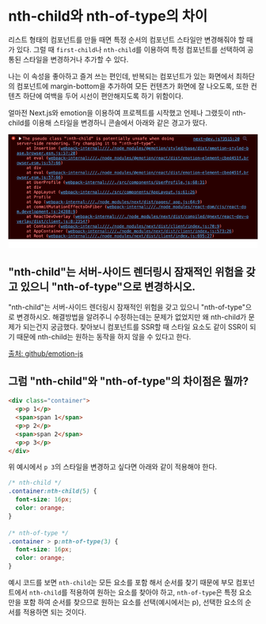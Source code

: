 # nth-child와 nth-of-type의 차이

리스트 형태의 컴포넌트를 만들 때면 특정 순서의 컴포넌트 스타일만 변경해줘야 할 때가 있다. 그럴 때 `first-child`나 `nth-child`를 이용하여 특정 컴포넌트를 선택하여 공통된 스타일을 변경하거나 추가할 수 있다.

나는 이 속성을 좋아하고 즐겨 쓰는 편인데, 반복되는 컴포넌트가 있는 화면에서 최하단의 컴포넌트에 margin-bottom을 추가하여 모든 컨텐츠가 화면에 잘 나오도록, 또한 컨텐츠 하단에 여백을 두어 시선이 편안해지도록 하기 위함이다.

얼마전 Next.js와 emotion을 이용하여 프로젝트를 시작했고 언제나 그랬듯이 nth-child를 이용해 스타일을 변경하니 콘솔에서 아래와 같은 경고가 떴다.

![error image](assets/images/nth-type-error.png)

## "nth-child"는 서버-사이드 렌더링시 잠재적인 위험을 갖고 있으니 "nth-of-type"으로 변경하시오.

"nth-child"는 서버-사이드 렌더링시 잠재적인 위험을 갖고 있으니 "nth-of-type"으로 변경하시오.
해결방법을 알려주니 수정하는데는 문제가 없었지만 왜 nth-child가 문제가 되는건지 궁금했다. 찾아보니 컴포넌트를 SSR할 때 스타일 요소도 같이 SSR이 되기 때문에 nth-child는 원하는 동작을 하지 않을 수 있다고 한다.

[출처: github/emotion-js](https://github.com/emotion-js/emotion/issues/1178)

## 그럼 "nth-child"와 "nth-of-type"의 차이점은 뭘까?

```html
<div class="container">
  <p>p 1</p>
  <span>span 1</span>
  <p>p 2</p>
  <span>span 2</span>
  <p>p 3</p>
</div>
```

위 예시에서 `p 3`의 스타일을 변경하고 싶다면 아래와 같이 적용해야 한다.

```css
/* nth-child */
.container:nth-child(5) {
  font-size: 16px;
  color: orange;
}

/* nth-of-type */
.container > p:nth-of-type(3) {
  font-size: 16px;
  color: orange;
}
```

예시 코드를 보면 `nth-child`는 모든 요소를 포함 해서 순서를 찾기 때문에 부모 컴포넌트에서 `nth-child`를 적용하여 원하는 요소를 찾아야 하고, `nth-of-type`은 특정 요소만을 포함 하여 순서를 찾으므로 원하는 요소를 선택(예시에서는 p), 선택한 요소의 순서를 적용하면 되는 것이다.
